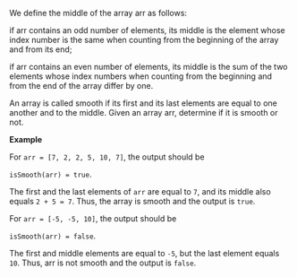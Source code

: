 We define the middle of the array arr as follows:

if arr contains an odd number of elements, its middle is the element whose index number is the same when counting from the beginning of the array and from its end;

if arr contains an even number of elements, its middle is the sum of the two elements whose index numbers when counting from the beginning and from the end of the array differ by one.

An array is called smooth if its first and its last elements are equal to one another and to the middle. Given an array arr, determine if it is smooth or not.

__Example__

For `arr = [7, 2, 2, 5, 10, 7]`, the output should be

`isSmooth(arr) = true`.

The first and the last elements of `arr` are equal to `7`, and its middle also equals `2 + 5 = 7`. Thus, the array is smooth and the output is `true`.

For `arr = [-5, -5, 10]`, the output should be

`isSmooth(arr) = false`.

The first and middle elements are equal to `-5`, but the last element equals `10`. Thus, arr is not smooth and the output is `false`.